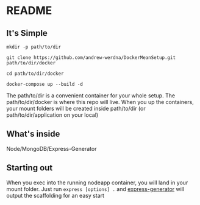 README
======

It's Simple
-----------

`mkdir -p path/to/dir`

`git clone https://github.com/andrew-werdna/DockerMeanSetup.git path/to/dir/docker`

`cd path/to/dir/docker`

`docker-compose up --build -d`

The path/to/dir is a convenient container for your whole setup.
The path/to/dir/docker is where this repo will live.
When you up the containers, your mount folders will be created inside
path/to/dir (or path/to/dir/application on your local)

What's inside
-------------

Node/MongoDB/Express-Generator

Starting out
------------

When you exec into the running nodeapp container, you will land in your mount folder.
Just run `express [options] .` and [express-generator](https://expressjs.com/en/starter/generator.html)
will output the scaffolding for an easy start
